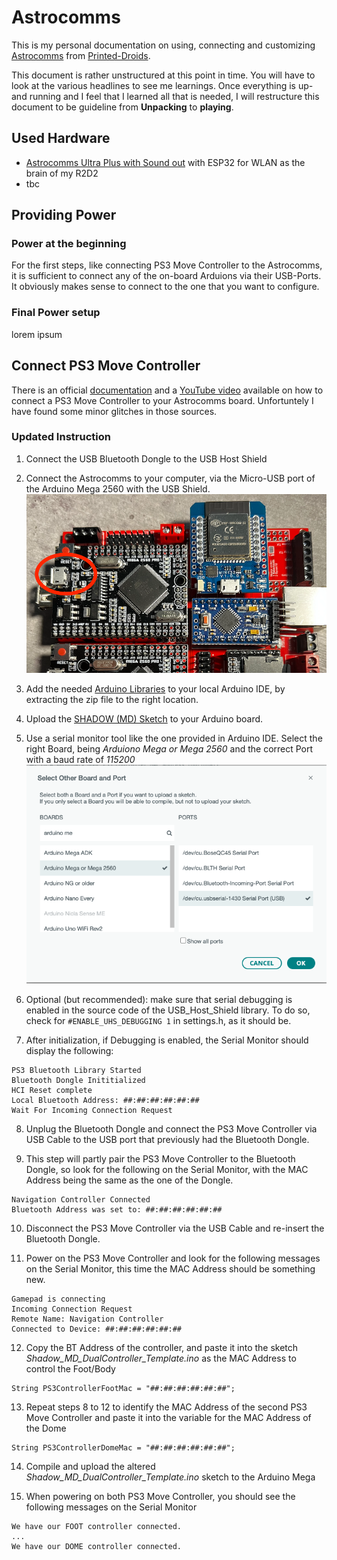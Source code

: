 # Astrocomms
This is my personal documentation on using, connecting and customizing [Astrocomms](https://www.printed-droid.com/kb/astrocomms/) from [Printed-Droids](https://www.printed-droid.com/).

This document is rather unstructured at this point in time. You will have to look at the various headlines to see me learnings. Once everything is up-and running and I feel that I learned all that is needed, I will restructure this document to be guideline from **Unpacking** to **playing**.


## Used Hardware
* [Astrocomms Ultra Plus with Sound out](https://shop.printed-droid.com/produkt/astrocomms-ultra-plus-with-sound-out/) with ESP32 for WLAN as the brain of my R2D2
* tbc

## Providing Power
### Power at the beginning
For the first steps, like connecting PS3 Move Controller to the Astrocomms, it is sufficient to connect any of the on-board Arduions via their USB-Ports. It obviously makes sense to connect to the one that you want to configure.

### Final Power setup
lorem ipsum

## Connect PS3 Move Controller
There is an official [documentation](https://www.printed-droid.com/kb/pairing-ps-move-controllers/) and a [YouTube video](https://www.youtube.com/watch?v=IC9cXuCXJSE) available on how to connect a PS3 Move Controller to your Astrocomms board. Unfortuntely I have found some minor glitches in those sources.

### Updated Instruction
1. Connect the USB Bluetooth Dongle to the USB Host Shield

2. Connect the Astrocomms to your computer, via the Micro-USB port of the Arduino Mega 2560 with the USB Shield. 
![USB Port to configure PS3 Controller](./pictures/pic1.png)

3. Add the needed [Arduino Libraries](https://www.printed-droid.com/wp-content/uploads/2020/01/SHADOW_MD_Arduino_Libraries.zip) to your local Arduino IDE, by extracting the zip file to the right location.

4. Upload the [SHADOW (MD) Sketch](https://www.printed-droid.com/wp-content/uploads/2020/01/SHADOW_MD_Sketch_.zip) to your Arduino board.

5. Use a serial monitor tool like the one provided in Arduino IDE. Select the right Board, being *Arduiono Mega or Mega 2560* and the correct Port with a baud rate of *115200*
![USB Port to configure PS3 Controller](./pictures/pic2.png)

6. Optional (but recommended): make sure that serial debugging is enabled in the source code of the USB_Host_Shield library. To do so, check for `#ENABLE_UHS_DEBUGGING 1` in settings.h, as it should be.

7. After initialization, if Debugging is enabled, the Serial Monitor should display the following:
```
PS3 Bluetooth Library Started
Bluetooth Dongle Inititialized
HCI Reset complete
Local Bluetooth Address: ##:##:##:##:##:##
Wait For Incoming Connection Request
``` 

8. Unplug the Bluetooth Dongle and connect the PS3 Move Controller via USB Cable to the USB port that previously had the Bluetooth Dongle.

9. This step will partly pair the PS3 Move Controller  to the Bluetooth Dongle, so look for the following on the Serial Monitor, with the MAC Address being the same as the one of the Dongle.
```
Navigation Controller Connected
Bluetooth Address was set to: ##:##:##:##:##:##
```

10. Disconnect the PS3 Move Controller via the USB Cable and re-insert the Bluetooth Dongle.

11. Power on the PS3 Move Controller and look for the following messages on the Serial Monitor, this time the MAC Address should be something new.
```
Gamepad is connecting
Incoming Connection Request
Remote Name: Navigation Controller
Connected to Device: ##:##:##:##:##:##
```

12. Copy the BT Address of the controller, and paste it into the sketch *Shadow_MD_DualController_Template.ino* as the MAC Address to control the Foot/Body
```
String PS3ControllerFootMac = "##:##:##:##:##:##";
```

13. Repeat steps 8 to 12 to identify the MAC Address of the second PS3 Move Controller and paste it into the variable for the MAC Address of the Dome
```
String PS3ControllerDomeMac = "##:##:##:##:##:##";
```

14. Compile and upload the altered *Shadow_MD_DualController_Template.ino* sketch to the Arduino Mega

15. When powering on both PS3 Move Controller, you should see the following messages on the Serial Monitor
```
We have our FOOT controller connected.
...
We have our DOME controller connected.
```

